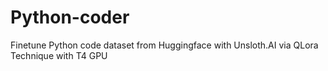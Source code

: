 # Python-coder
Finetune Python code dataset from Huggingface with Unsloth.AI via QLora Technique with T4 GPU
